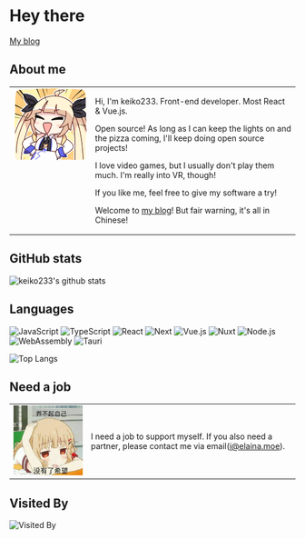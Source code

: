 # Hey there

[My blog](https://elaina.moe)

## **About me**

<table style="border:none">
<tr>
  <td style="vertical-align: top">
    <img width="300" alt="hello!" src="./assets/78790a2e-3563-4a7f-b998-94685ffdf486.webp" >
  </td>

  <td>

Hi, I'm keiko233. Front-end developer. Most React & Vue.js.

Open source! As long as I can keep the lights on and the pizza coming, I'll keep doing open source projects!

I love video games, but I usually don't play them much. I'm really into VR, though!

If you like me, feel free to give my software a try!

Welcome to [my blog](https://elaina.moe)! But fair warning, it's all in Chinese!

  </td>
</tr>
</table>

## GitHub stats

![keiko233's github stats](https://github-readme-stats.vercel.app/api?username=keiko233&show_icons=true&bg_color=ffffff&title_color=FF1958&hide_title=true&theme=swift)

## Languages

![JavaScript](https://img.shields.io/badge/-JavaScript-black?style=for-the-badge&logo=JavaScript
)
![TypeScript](https://img.shields.io/badge/-TypeScript-black?style=for-the-badge&logo=TypeScript
)
![React](https://img.shields.io/badge/-React-black?style=for-the-badge&logo=react
)
![Next](https://img.shields.io/badge/-Next-black?style=for-the-badge&logo=next.js
)
![Vue.js](https://img.shields.io/badge/-Vue.js-black?style=for-the-badge&logo=Vue.js
)
![Nuxt](https://img.shields.io/badge/-Nuxt-black?style=for-the-badge&logo=nuxt.js
)
![Node.js](https://img.shields.io/badge/-Node.js-black?style=for-the-badge&logo=node.js
)
![WebAssembly](https://img.shields.io/badge/-WebAssembly-black?style=for-the-badge&logo=webassembly
)
![Tauri](https://img.shields.io/badge/-Tauri-black?style=for-the-badge&logo=tauri
)

![Top Langs](https://github-readme-stats.vercel.app/api/top-langs/?username=keiko233&layout=compact&bg_color=ffffff&title_color=FF1958&theme=swift&exclude_repo=kernel_xiaomi_odin,subconverter-meta)

## Need a job

<table style="border:none">
<tr>
  <td style="vertical-align: top">
    <img width="300" alt="nooooo!" src="./assets/ec1e34ba13292f224198036cde369ba7.jpg" >
  </td>

  <td>
  
  I need a job to support myself. If you also need a partner, please contact me via email(i@elaina.moe).

  </td>
</tr>
</table>


## Visited By

![Visited By](https://count.getloli.com/get/@keiko233?theme=gelbooru)
